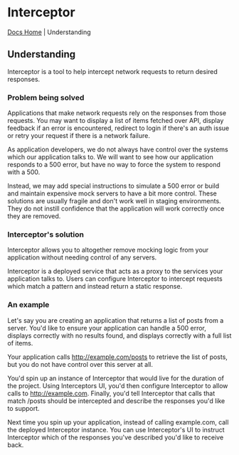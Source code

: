 # Interceptor

[Docs Home](./index.md) | Understanding

## Understanding

Interceptor is a tool to help intercept network requests to return desired responses.  

### Problem being solved

Applications that make network requests rely on the responses from those requests.  You may want to display a list of items fetched over API, display feedback if an error is encountered, redirect to login if there's an auth issue or retry your request if there is a network failure.

As application developers, we do not always have control over the systems which our application talks to.  We will want to see how our application responds to a 500 error, but have no way to force the system to respond with a 500.

Instead, we may add special instructions to simulate a 500 error or build and maintain expensive mock servers to have a bit more control.  These solutions are usually fragile and don't work well in staging environments.  They do not instill confidence that the application will work correctly once they are removed. 

### Interceptor's solution

Interceptor allows you to altogether remove mocking logic from your application without needing control of any servers.

Interceptor is a deployed service that acts as a proxy to the services your application talks to.  Users can configure Interceptor to intercept requests which match a pattern and instead return a static response.

### An example

Let's say you are creating an application that returns a list of posts from a server.  You'd like to ensure your application can handle a 500 error, displays correctly with no results found, and displays correctly with a full list of items.

Your application calls http://example.com/posts to retrieve the list of posts, but you do not have control over this server at all.

You'd spin up an instance of Interceptor that would live for the duration of the project.  Using Interceptors UI, you'd then configure Interceptor to allow calls to http://example.com.  Finally, you'd tell Interceptor that calls that match /posts should be intercepted and describe the responses you'd like to support.

Next time you spin up your application, instead of calling example.com, call the deployed Interceptor instance.  You can use Interceptor's UI to instruct Interceptor which of the responses you've described you'd like to receive back.
